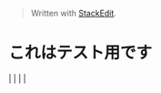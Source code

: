 


> Written with [StackEdit](https://stackedit.io/).
>
# これはテスト用です

|  | | | 
<!--stackedit_data:
eyJoaXN0b3J5IjpbMTExOTk3Mjg3NiwtMTI1NzAzNTM4OF19
-->